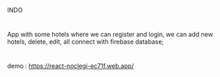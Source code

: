 INDO
#
App with some hotels where we can register and login, we can add new hotels, delete, edit, all connect with firebase database;
#
demo : https://react-noclegi-ec71f.web.app/
